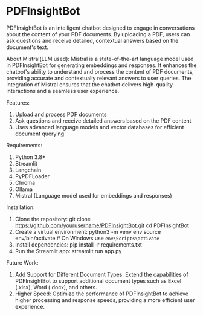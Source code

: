 # PDFInsightBot
PDFInsightBot is an intelligent chatbot designed to engage in conversations about the content of your PDF documents. By uploading a PDF, users can ask questions and receive detailed, contextual answers based on the document's text. 

About Mistral(LLM used):
Mistral is a state-of-the-art language model used in PDFInsightBot for generating embeddings and responses. It enhances the chatbot's ability to understand and process the content of PDF documents, providing accurate and contextually relevant answers to user queries. The integration of Mistral ensures that the chatbot delivers high-quality interactions and a seamless user experience.

Features:
1. Upload and process PDF documents
2. Ask questions and receive detailed answers based on the PDF content
3. Uses advanced language models and vector databases for efficient document querying

Requirements:
1. Python 3.8+
2. Streamlit
3. Langchain
4. PyPDFLoader
5. Chroma
6. Ollama
7. Mistral (Language model used for embeddings and responses)
   
Installation:
1. Clone the repository:
    git clone https://github.com/yourusername/PDFInsightBot.git
    cd PDFInsightBot
2. Create a virtual environment:
    python3 -m venv env
    source env/bin/activate  # On Windows use `env\Scripts\activate`
3. Install dependencies:
    pip install -r requirements.txt
4. Run the Streamlit app:
    streamlit run app.py

Future Work:
1. Add Support for Different Document Types: Extend the capabilities of PDFInsightBot to support additional document types such as Excel (.xlsx), Word (.docx), and others.
2. Higher Speed: Optimize the performance of PDFInsightBot to achieve higher processing and response speeds, providing a more efficient user experience.
